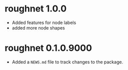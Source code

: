 # roughnet 1.0.0

* Added features for node labels
* added more node shapes

# roughnet 0.1.0.9000

* Added a `NEWS.md` file to track changes to the package.
